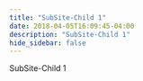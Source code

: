 ```yaml
---
title: "SubSite-Child 1"
date: 2018-04-05T16:09:45-04:00
description: "SubSite-Child 1"
hide_sidebar: false
---
```


SubSite-Child 1
